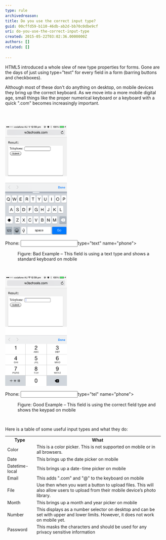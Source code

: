 ```yaml
---
type: rule
archivedreason: 
title: Do you use the correct input type?
guid: 00cffd59-b110-46db-ab2d-bb70c0dbe9cf
uri: do-you-use-the-correct-input-type
created: 2015-05-22T03:02:36.0000000Z
authors: []
related: []

---
```



<p>HTML5 introduced a whole slew of new type properties for forms. Gone are the days of just using type="text" for every field in a form (barring buttons and checkboxes).</p><p>Although most of these don't do anything on desktop, on mobile devices they bring up the correct keyboard. As we move into a more mobile digital age, small things like the proper numerical keyboard or a keyboard with a quick ".com" becomes increasingly important.</p>
<br><excerpt class='endintro'></excerpt><br>
<dl class="ssw15-rteElement-ImageArea"><dt><div> 
         <img width="200px" src="fieldtype-text.PNG" alt="" />
      </div><p class="ssw15-rteElement-CodeArea"><label for="phone">Phone</label>: <input 
         <span class="ssw15-rteStyle-Highlight">type="text"</span> name="phone"></input></p></dt><dd class="ssw15-rteElement-FigureBad">Figure: Bad Example – This field is using a text type and shows a standard keyboard on mobile</dd></dl>
<br>
<dl class="ssw15-rteElement-ImageArea"><dt><div> 
      <img width="200px" src="fieldtype-tel.PNG" alt="" />
      </div>
      <p class="ssw15-rteElement-CodeArea"><label for="phone">Phone</label>: <input 
         <span class="ssw15-rteStyle-Highlight">type="tel"</span> name="phone"></input></p></dt><dd class="ssw15-rteElement-FigureGood">Figure: Good Example – This field is using the correct field type and shows the keypad on mobile</dd></dl><p>
   <br>
</p><p>Here is a table of some useful input types and what they do:</p><table width="670" height="320" class="ssw15-rteTable-default"><tbody><tr class="ssw15-rteTableHeaderRow-default"><th class="ssw15-rteTableHeaderEvenCol-default">Type</th><th class="ssw15-rteTableHeaderOddCol-default">What</th></tr><tr class="ssw15-rteTableOddRow-default"><td class="ssw15-rteTableEvenCol-default">Color</td><td class="ssw15-rteTableOddCol-default">This is a color picker. This is not supported on mobile or in all browsers.</td></tr><tr class="ssw15-rteTableEvenRow-default"><td class="ssw15-rteTableEvenCol-default">Date</td><td class="ssw15-rteTableOddCol-default">This brings up the date picker on mobile</td></tr><tr class="ssw15-rteTableOddRow-default"><td class="ssw15-rteTableEvenCol-default">Datetime-local</td><td class="ssw15-rteTableOddCol-default">This brings up a date-time picker on mobile</td></tr><tr class="ssw15-rteTableEvenRow-default"><td class="ssw15-rteTableEvenCol-default">Email</td><td class="ssw15-rteTableOddCol-default">This adds ".com" and "@" to the keyboard on mobile</td></tr><tr class="ssw15-rteTableOddRow-default"><td class="ssw15-rteTableEvenCol-default">File</td><td class="ssw15-rteTableOddCol-default">Use then when you want a button to upload files. This will also allow users to upload from their mobile device’s photo library.</td></tr><tr class="ssw15-rteTableEvenRow-default"><td class="ssw15-rteTableEvenCol-default">Month</td><td class="ssw15-rteTableOddCol-default">This brings up a month and year picker on mobile</td></tr><tr class="ssw15-rteTableOddRow-default"><td class="ssw15-rteTableEvenCol-default">Number</td><td class="ssw15-rteTableOddCol-default">This displays as a number selector on desktop and can be set with upper and lower limits. However, it does not work on mobile yet.</td></tr><tr class="ssw15-rteTableEvenRow-default"><td class="ssw15-rteTableEvenCol-default">Password</td><td class="ssw15-rteTableOddCol-default">This masks the characters and should be used for any privacy sensitive information</td></tr><tr class="ssw15-rteTableOddRow-default"><td class="ssw15-rteTableEvenCol-default">Range</td><td class="ssw15-rteTableOddCol-default">This will show a slider control and works on mobile</td></tr><tr class="ssw15-rteTableEvenRow-default"><td class="ssw15-rteTableEvenCol-default">Search</td><td class="ssw15-rteTableOddCol-default">This should be used to define search fields</td></tr><tr class="ssw15-rteTableOddRow-default"><td class="ssw15-rteTableEvenCol-default">Tel</td><td class="ssw15-rteTableOddCol-default">This brings up the number pad on mobile</td></tr><tr class="ssw15-rteTableEvenRow-default"><td class="ssw15-rteTableEvenCol-default">Time</td><td class="ssw15-rteTableOddCol-default">This brings up the time picker on mobile</td></tr><tr class="ssw15-rteTableOddRow-default"><td class="ssw15-rteTableEvenCol-default">URL</td><td class="ssw15-rteTableOddCol-default">This adds ".com" to the keyboard on mobile</td></tr></tbody></table>


